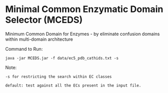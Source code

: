 # Minimal Common Enzymatic Domain Selector (MCEDS)
Minimum Common Domain for Enzymes - by eliminate confusion domains within multi-domain architecture

Command to Run:

	java -jar MCEDS.jar -f data/ec5_pdb_cathids.txt -s

Note:	

	-s for restricting the search within EC classes
	
	default: test against all the ECs present in the input file.
